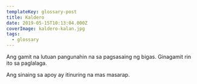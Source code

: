 ```yaml
---
templateKey: glossary-post
title: Kaldero
date: 2019-05-15T10:13:04.000Z
coverImage: kaldero-kalan.jpg
tags:
  - glossary
---
```


Ang gamit na lutuan pangunahin na sa pagsasaing ng bigas. Ginagamit rin ito sa paglalaga.

Ang sinaing sa apoy ay itinuring na mas masarap.